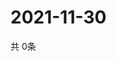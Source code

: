 # 2021-11-30
  共 0条

  <!-- BEGIN -->
  <!-- 最后更新时间Tue Nov 30 2021 13:02:41 GMT+0000 (Coordinated Universal Time) -->
  
  <!-- END -->
  
  